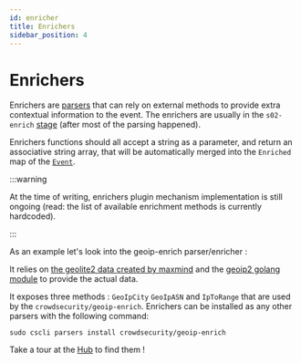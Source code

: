 ```yaml
---
id: enricher
title: Enrichers
sidebar_position: 4
---
```



# Enrichers

Enrichers are [parsers](intro) that can rely on external methods to provide extra contextual information to the event. The enrichers are usually in the `s02-enrich`  [stage](intro#stages) (after most of the parsing happened).

Enrichers functions should all accept a string as a parameter, and return an associative string array, that will be automatically merged into the `Enriched` map of the [`Event`](../expr/event).

:::warning

At the time of writing, enrichers plugin mechanism implementation is still ongoing (read: the list of available enrichment methods is currently hardcoded).

:::

As an example let's look into the geoip-enrich parser/enricher :

It relies on [the geolite2 data created by maxmind](https://www.maxmind.com) and the [geoip2 golang module](https://github.com/oschwald/geoip2-golang) to provide the actual data.


It exposes three methods : `GeoIpCity` `GeoIpASN` and `IpToRange` that are used by the `crowdsecurity/geoip-enrich`.
Enrichers can be installed as any other parsers with the following command:

```
sudo cscli parsers install crowdsecurity/geoip-enrich
```

Take a tour at the [Hub](https://hub.crowdsec.net/) to find them !
